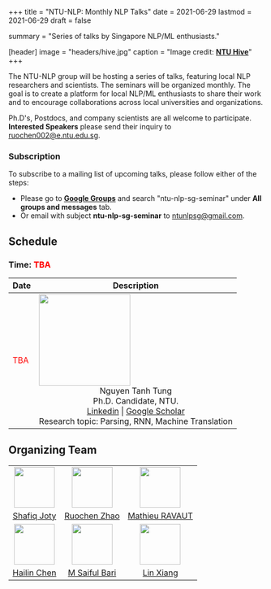 +++
title = "NTU-NLP: Monthly NLP Talks"
date = 2021-06-29
lastmod = 2021-06-29
draft = false

summary = "Series of talks by Singapore NLP/ML enthusiasts."

[header]
image = "headers/hive.jpg"
caption = "Image credit: [**NTU Hive**](https://www.dezeen.com/2015/03/10/thomas-heatherwick-textured-tower-balconies-cpg-consultants-learning-hub-nanyang-technological-university-singapore/)"
+++

The NTU-NLP group will be hosting a series of talks, featuring local NLP researchers and scientists. The seminars will be organized monthly. The goal is to create a platform for local NLP/ML enthusiasts to share their work and to encourage collaborations across local universities and organizations.

Ph.D's, Postdocs, and company scientists are all welcome to participate. **Interested Speakers** please send their inquiry to ruochen002@e.ntu.edu.sg.

### Subscription

To subscribe to a mailing list of upcoming talks, please follow either of the steps:
- Please go to [**Google Groups**](http://groups.google.com) and search "ntu-nlp-sg-seminar" under **All groups and messages** tab.
- Or email with subject **ntu-nlp-sg-seminar** to <ntunlpsg@gmail.com>.


## Schedule
### Time: <span style="color:red">TBA</span>
| Date | Description |
| ------ | ----------- |
|  <span style="color:red">TBA</span>  |  <img class="img-circle" style="width: 180px;" src="../../person/thomas.jpg"> <br> <center> Nguyen Tanh Tung <br> Ph.D. Candidate, NTU. <br> [Linkedin](https://www.linkedin.com/in/tungngthanh/) \|  [Google Scholar](https://scholar.google.com/citations?user=NkKC6zYAAAAJ&hl=en) <br> Research topic: Parsing, RNN, Machine Translation <br> |


## Organizing Team
|| | |
|:---: | :---: | :---: |
|<img class="img-circle" style="width: 80px;" src="../../person/shafiq.jpg"> | <img class="img-circle" style="width: 80px;" src="../../person/ruochen.jpg"> | <img class="img-circle" style="width: 80px;" src="../../person/ravaut.jpg"> |
| [Shafiq Joty](https://raihanjoty.github.io/)|[Ruochen Zhao](https://www.linkedin.com/in/esther-ruochen-zhao-855357150/)| [Mathieu RAVAUT](https://www.linkedin.com/in/mathieuravaut/) |
| <img class="img-circle" style="width: 80px;" src="../../person/Chen.jpg"> | <img class="img-circle" style="width: 80px;" src="../../person/saiful.jpg">  | <img class="img-circle" style="width: 80px;" src="../../person/LinXiang.jpg"> |
| [Hailin Chen](https://www.linkedin.com/in/chenhailin/)  | [M Saiful Bari](https://sbmaruf.github.io) |[Lin Xiang](https://shawnlimn.github.io)|